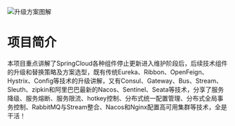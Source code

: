 ![升级方案图解](https://camo.githubusercontent.com/77c3450c3f5a24c9b30bd6ea7cacf2cc4715d3aa/68747470733a2f2f63646e2e6e6c61726b2e636f6d2f79757175652f302f323032302f706e672f3434303234372f313539313235343632313433372d33643737316263642d623064322d343534382d396161372d6431353239363530623764382e706e67)
# 项目简介
本项目重点讲解了SpringCloud各种组件停止更新进入维护阶段后，后续技术组件的升级和替换策略及方案选型，既有传统Eureka、Ribbon、OpenFeign、Hystrix、Config等技术的升级讲解，又有Consul、Gateway、Bus、Stream、Sleuth、zipkin和阿里巴巴最新的Nacos、Sentinel、Seata等技术，分享了服务降级、服务熔断、服务限流、hotkey控制、分布式统一配置管理、分布式全局事务控制、RabbitMQ与Stream整合、Nacos和Nginx配置高可用集群等技术，全是干活！
